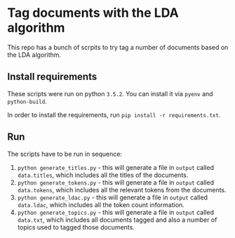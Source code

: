 # Tag documents with the LDA algorithm

This repo has a bunch of scrpits to try tag a number of documents based on the
LDA algorithm.

## Install requirements

These scripts were run on python `3.5.2`. You can install it via `pyenv` and
`python-build`.

In order to install the requirements, run `pip install -r requirements.txt`.

## Run

The scripts have to be run in sequence:

1. `python generate_titles.py` - this will generate a file in `output` called
   `data.titles`, which includes all the titles of the documents.
2. `python generate_tokens.py` - this will generate a file in `output` called
   `data.tokens`, which includes all the relevant tokens from the documents.
3. `python generate_ldac.py` - this will generate a file in `output` called
   `data.ldac`, which includes all the token count information.
4. `python generate_topics.py` - this will generate a file in `output` called
   `data.txt`, which includes all documents tagged and also a number of topics
   used to tagged those documents.
